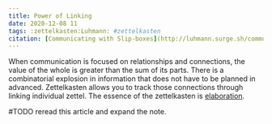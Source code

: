 ```yaml
---
title: Power of Linking
date: 2020-12-08 11
tags: :zettelkasten:Luhmann: #zettelkasten
citation: [Communicating with Slip-boxes](http://luhmann.surge.sh/communicating-with-slip-boxes)
---
```

When communication is focused on relationships and connections, the value of the whole is greater than the sum of its parts. There is a combinatorial explosion in information that does not have to be planned in advanced. Zettelkasten allows you to track those connections through linking individual zettel. The essence of the zettelkasten is [elaboration](202012131810.md).

#TODO reread this article and expand the note.
